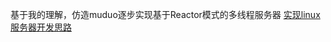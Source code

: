 基于我的理解，仿造muduo逐步实现基于Reactor模式的多线程服务器
[实现linux服务器开发思路](https://blog.csdn.net/m0_57408211/article/details/127062135)
